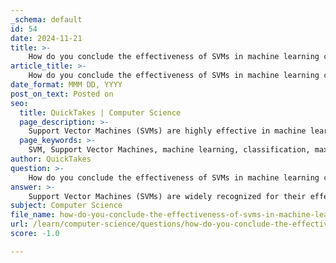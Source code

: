 ```yaml
---
_schema: default
id: 54
date: 2024-11-21
title: >-
    How do you conclude the effectiveness of SVMs in machine learning classification?
article_title: >-
    How do you conclude the effectiveness of SVMs in machine learning classification?
date_format: MMM DD, YYYY
post_on_text: Posted on
seo:
  title: QuickTakes | Computer Science
  page_description: >-
    Support Vector Machines (SVMs) are highly effective in machine learning classification tasks, excelling in high-dimensional data handling, maximizing margin classifiers, and utilizing the kernel trick, demonstrating strong performance across various applications.
  page_keywords: >-
    SVM, Support Vector Machines, machine learning, classification, maximal margin classifier, kernel trick, bias-variance tradeoff, performance metrics, soft margin classifiers, high-dimensional data, text classification, bioinformatics, image recognition, empirical studies, generalization
author: QuickTakes
question: >-
    How do you conclude the effectiveness of SVMs in machine learning classification?
answer: >-
    Support Vector Machines (SVMs) are widely recognized for their effectiveness in machine learning classification tasks, particularly due to their ability to handle high-dimensional data and their robustness in various applications. Here are several key points that highlight the effectiveness of SVMs:\n\n1. **Maximal Margin Classifier**: SVMs work by finding the optimal hyperplane that maximizes the margin between different classes. This maximal margin classifier is particularly effective in ensuring that the model generalizes well to unseen data, which is crucial for classification tasks.\n\n2. **Kernel Trick**: One of the significant advancements in SVMs is the introduction of the kernel trick, which allows SVMs to operate in high-dimensional spaces without explicitly transforming the data. This capability enables SVMs to effectively classify non-linear data by mapping it into higher dimensions where a linear separation is possible.\n\n3. **Bias-Variance Tradeoff**: SVMs are designed to balance the bias-variance tradeoff effectively. By adjusting the cost parameter (C), practitioners can control the tradeoff between bias and variance. A larger C value reduces bias but may increase variance, while a smaller C value does the opposite. This flexibility allows SVMs to be tailored to specific datasets and classification challenges.\n\n4. **Performance Metrics**: Empirical studies have shown that SVMs often outperform other classification algorithms. For instance, average performance metrics such as Area Under the Curve (AUC) and Relative Classification Index (RCI) indicate that SVMs achieve higher scores compared to Random Forests in both binary and multicategory classification tasks.\n\n5. **Handling Overlapping Classes**: SVMs can effectively manage overlapping classes through the use of soft margin classifiers, which allow for some misclassification. This feature is particularly useful in real-world scenarios where classes may not be perfectly separable.\n\n6. **Dimensionality and Data Transformation**: SVMs excel in high-dimensional spaces, making them suitable for applications such as text classification and bioinformatics. The ability to apply various kernel functions also allows for effective data transformation, enhancing the model's performance.\n\n7. **Applications**: SVMs have been successfully applied in various fields, including image recognition, text categorization, and bioinformatics, demonstrating their versatility and robustness in solving complex classification problems.\n\nIn conclusion, the effectiveness of SVMs in machine learning classification can be attributed to their theoretical foundation, practical capabilities, and adaptability to different types of data and classification challenges. Their ability to balance complexity and generalization, along with their strong performance metrics, makes them a preferred choice among machine learning practitioners.
subject: Computer Science
file_name: how-do-you-conclude-the-effectiveness-of-svms-in-machine-learning-classification.md
url: /learn/computer-science/questions/how-do-you-conclude-the-effectiveness-of-svms-in-machine-learning-classification
score: -1.0

---
```


&nbsp;